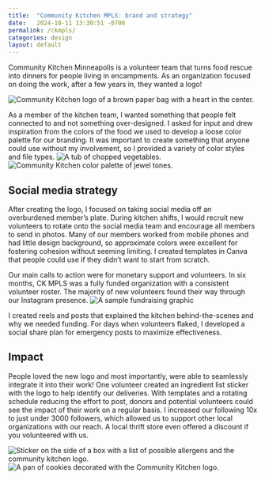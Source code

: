 ```yaml
---
title:  "Community Kitchen MPLS: brand and strategy"
date:   2024-10-11 13:30:51 -0700
permalink: /ckmpls/
categories: design
layout: default
---
```

Community Kitchen Minneapolis is a volunteer team that turns food rescue into dinners for people living in encampments. As an organization focused on doing the work, after a few years in, they wanted a logo!

<img class="caseStudyImage tallImage" src="../assets/img/CK/CK-logo.png" alt="Community Kitchen logo of a brown paper bag with a heart in the center."/>

As a member of the kitchen team, I wanted something that people felt connected to and not something over-designed. I asked for input and drew inspiration from the colors of the food we used to develop a loose color palette for our branding. It was important to create something that anyone could use without my involvement, so I provided a variety of color styles and file types.
<img class="caseStudyImage tallImage" src="../assets/img/CK/ingredients.jpg" alt="A tub of chopped vegetables."/>
<img class="caseStudyImage" src="../assets/img/CK/CK-color-palette.png" alt="Community Kitchen color palette of jewel tones."/>

## Social media strategy 
After creating the logo, I focused on taking social media off an overburdened member’s plate. During kitchen shifts, I would recruit new volunteers to rotate onto the social media team and encourage all members to send in photos. Many of our members worked from mobile phones and had little design background, so approximate colors were excellent for fostering cohesion without seeming limiting. I created templates in Canva that people could use if they didn’t want to start from scratch.

Our main calls to action were for monetary support and volunteers. In six months, CK MPLS was a fully funded organization with a consistent volunteer roster. The majority of new volunteers found their way through our Instagram presence.
<img class="caseStudyImage" src="../assets/img/CK/3.png" alt="A sample fundraising graphic"/>

I created reels and posts that explained the kitchen behind-the-scenes and why we needed funding. For days when volunteers flaked, I developed a social share plan for emergency posts to maximize effectiveness. 

## Impact

People loved the new logo and most importantly, were able to seamlessly integrate it into their work! One volunteer created an ingredient list sticker with the logo to help identify our deliveries. With templates and a rotating schedule reducing the effort to post, donors and potential  volunteers could see the impact of their work on a regular basis. I increased our following 10x to just under 3000 followers, which allowed us to support other local organizations with our reach. A local thrift store even offered a discount if you volunteered with us. 

<img class="caseStudyImage" src="../assets/img/CK/ingredient-sticker.jpg" alt="Sticker on the side of a box with a list of possible allergens and the community kitchen logo."/>

<img class="caseStudyImage" src="../assets/img/CK/cookies.jpg" alt="A pan of cookies decorated with the Community Kitchen logo."/>